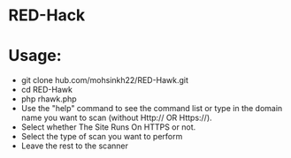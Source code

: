 # RED-Hack
# Usage:  
- git clone hub.com/mohsinkh22/RED-Hawk.git
- cd RED-Hawk
- php rhawk.php 
- Use the "help" command to see the command list or type in the domain name you want to scan (without Http:// OR Https://). 
- Select whether The Site Runs On HTTPS or not. 
- Select the type of scan you want to perform 
- Leave the rest to the scanner
